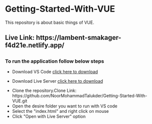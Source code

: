 # Getting-Started-With-VUE
This repository is about basic things of VUE.
<h2>Live Link: https://lambent-smakager-f4d21e.netlify.app/ <h2>
<h3>To run the application follow below steps</h3>
<ul>
  <li>Download VS Code <a href="https://code.visualstudio.com/download">click here to download</a></p> </li>

  <li>Download Live Server <a href="https://marketplace.visualstudio.com/items?itemName=ritwickdey.LiveServer">click here to download</a></p> </li>

  <li>Clone the repository.Clone Link: https://github.com/NoorMohammadTalukder/Getting-Started-With-VUE.git</li>

  <li>Open the desire folder you want to run with VS code</li>

  <li>Select the "index.html" and right click on mouse</li>

  <li>Click "Open with Live Server" option</li>
</ul>
